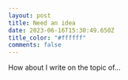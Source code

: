 ```yaml
---
layout: post
title: Need an idea
date: 2023-06-16T15:30:49.650Z
title_color: "#ffffff"
comments: false
---
```

H﻿ow about I write on the topic of...